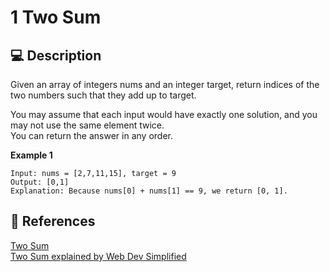 # 1 Two Sum

## 💻 Description

Given an array of integers nums and an integer target, return indices of the two numbers such that they add up to target.

You may assume that each input would have exactly one solution, and you may not use the same element twice.\
You can return the answer in any order.

**Example 1**

```
Input: nums = [2,7,11,15], target = 9
Output: [0,1]
Explanation: Because nums[0] + nums[1] == 9, we return [0, 1].
```

## 🔗 References

[Two Sum](https://leetcode.com/problems/two-sum/)\
[Two Sum explained by Web Dev Simplified](https://youtu.be/Ivyh3V4QolA)

